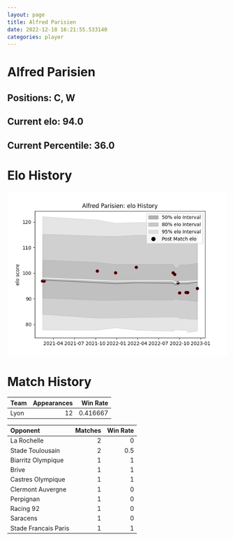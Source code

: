 ```yaml
---  
layout: page  
title: Alfred Parisien  
date: 2022-12-18 16:21:55.533140  
categories: player  
---
```

# Alfred Parisien

## Positions: C, W

## Current elo: 94.0

## Current Percentile: 36.0

# Elo History


![elo history](history_AlfredParisien.png)
# Match History


| Team   |   Appearances |   Win Rate |
|:-------|--------------:|-----------:|
| Lyon   |            12 |   0.416667 |

| Opponent             |   Matches |   Win Rate |
|:---------------------|----------:|-----------:|
| La Rochelle          |         2 |        0   |
| Stade Toulousain     |         2 |        0.5 |
| Biarritz Olympique   |         1 |        1   |
| Brive                |         1 |        1   |
| Castres Olympique    |         1 |        1   |
| Clermont Auvergne    |         1 |        0   |
| Perpignan            |         1 |        0   |
| Racing 92            |         1 |        0   |
| Saracens             |         1 |        0   |
| Stade Francais Paris |         1 |        1   |